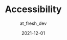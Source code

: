 ---
author: at_fresh_dev
coauthor: oluoluoxenfree
# coauthors @@
date: 2021-12-01
publisher: httparchive
tags:
  - studies
  - accessibility
target_url: https://almanac.httparchive.org/en/2021/accessibility
title: Accessibility
---
